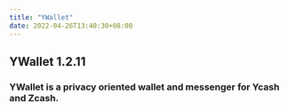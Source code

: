 ```yaml
---
title: "YWallet"
date: 2022-04-26T13:40:30+08:00
---
```


<div class="mx-auto px-6">
<h2 class="uppercase text-4xl font-bold mb-2 text-white">
    YWallet 1.2.11
</h2>
<h3 class="text-2xl mb-8 text-white">
    YWallet is a privacy oriented wallet and messenger for Ycash
and Zcash.
</h3>
</div>

<div class="youtube-player" data-id="3fhn7xV534A"></div>
</div>

<link href="main.css" rel=stylesheet integrity>
<link href="youtube.css" rel=stylesheet integrity>
<script src="youtube.js"></script>
